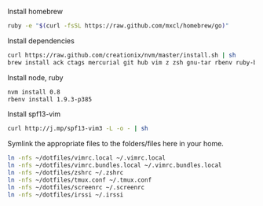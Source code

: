 Install homebrew
```sh
ruby -e "$(curl -fsSL https://raw.github.com/mxcl/homebrew/go)"
```

Install dependencies
```sh
curl https://raw.github.com/creationix/nvm/master/install.sh | sh
brew install ack ctags mercurial git hub vim z zsh gnu-tar rbenv ruby-build irssi openssl
```

Install node, ruby
```sh
nvm install 0.8
rbenv install 1.9.3-p385
```

Install spf13-vim
```sh
curl http://j.mp/spf13-vim3 -L -o - | sh
```

Symlink the appropriate files to the folders/files here in your home.
```sh
ln -nfs ~/dotfiles/vimrc.local ~/.vimrc.local
ln -nfs ~/dotfiles/vimrc.bundles.local ~/.vimrc.bundles.local
ln -nfs ~/dotfiles/zshrc ~/.zshrc
ln -nfs ~/dotfiles/tmux.conf ~/.tmux.conf
ln -nfs ~/dotfiles/screenrc ~/.screenrc
ln -nfs ~/dotfiles/irssi ~/.irssi
```
